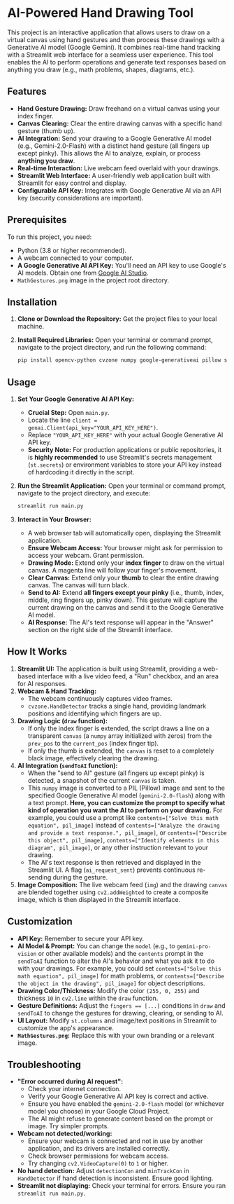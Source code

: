 # AI-Powered Hand Drawing Tool

This project is an interactive application that allows users to draw on a virtual canvas using hand gestures and then process these drawings with a Generative AI model (Google Gemini). It combines real-time hand tracking with a Streamlit web interface for a seamless user experience. This tool enables the AI to perform operations and generate text responses based on anything you draw (e.g., math problems, shapes, diagrams, etc.).

## Features

* **Hand Gesture Drawing:** Draw freehand on a virtual canvas using your index finger.
* **Canvas Clearing:** Clear the entire drawing canvas with a specific hand gesture (thumb up).
* **AI Integration:** Send your drawing to a Google Generative AI model (e.g., Gemini-2.0-Flash) with a distinct hand gesture (all fingers up except pinky). This allows the AI to analyze, explain, or process **anything you draw**.
* **Real-time Interaction:** Live webcam feed overlaid with your drawings.
* **Streamlit Web Interface:** A user-friendly web application built with Streamlit for easy control and display.
* **Configurable API Key:** Integrates with Google Generative AI via an API key (security considerations are important).

## Prerequisites

To run this project, you need:

* Python (3.8 or higher recommended).
* A webcam connected to your computer.
* **A Google Generative AI API Key:** You'll need an API key to use Google's AI models. Obtain one from [Google AI Studio](https://aistudio.google.com/app/apikey).
* `MathGestures.png` image in the project root directory.

## Installation

1.  **Clone or Download the Repository:**
    Get the project files to your local machine.

2.  **Install Required Libraries:**
    Open your terminal or command prompt, navigate to the project directory, and run the following command:
    ```bash
    pip install opencv-python cvzone numpy google-generativeai pillow streamlit
    ```

## Usage

1.  **Set Your Google Generative AI API Key:**
    * **Crucial Step:** Open `main.py`.
    * Locate the line `client = genai.Client(api_key="YOUR_API_KEY_HERE")`.
    * Replace `"YOUR_API_KEY_HERE"` with your actual Google Generative AI API key.
    * **Security Note:** For production applications or public repositories, it is **highly recommended** to use Streamlit's secrets management (`st.secrets`) or environment variables to store your API key instead of hardcoding it directly in the script.

2.  **Run the Streamlit Application:**
    Open your terminal or command prompt, navigate to the project directory, and execute:
    ```bash
    streamlit run main.py
    ```

3.  **Interact in Your Browser:**
    * A web browser tab will automatically open, displaying the Streamlit application.
    * **Ensure Webcam Access:** Your browser might ask for permission to access your webcam. Grant permission.
    * **Drawing Mode:** Extend only your **index finger** to draw on the virtual canvas. A magenta line will follow your finger's movement.
    * **Clear Canvas:** Extend only your **thumb** to clear the entire drawing canvas. The canvas will turn black.
    * **Send to AI:** Extend **all fingers except your pinky** (i.e., thumb, index, middle, ring fingers up, pinky down). This gesture will capture the current drawing on the canvas and send it to the Google Generative AI model.
    * **AI Response:** The AI's text response will appear in the "Answer" section on the right side of the Streamlit interface.

## How It Works

1.  **Streamlit UI:** The application is built using Streamlit, providing a web-based interface with a live video feed, a "Run" checkbox, and an area for AI responses.
2.  **Webcam & Hand Tracking:**
    * The webcam continuously captures video frames.
    * `cvzone.HandDetector` tracks a single hand, providing landmark positions and identifying which fingers are up.
3.  **Drawing Logic (`draw` function):**
    * If only the index finger is extended, the script draws a line on a transparent `canvas` (a `numpy` array initialized with zeros) from the `prev_pos` to the `current_pos` (index finger tip).
    * If only the thumb is extended, the `canvas` is reset to a completely black image, effectively clearing the drawing.
4.  **AI Integration (`sendToAI` function):**
    * When the "send to AI" gesture (all fingers up except pinky) is detected, a snapshot of the current `canvas` is taken.
    * This `numpy` image is converted to a PIL (Pillow) image and sent to the specified Google Generative AI model (`gemini-2.0-flash`) along with a text prompt. **Here, you can customize the prompt to specify what kind of operation you want the AI to perform on your drawing.** For example, you could use a prompt like `contents=["Solve this math equation", pil_image]` instead of `contents=["Analyze the drawing and provide a text response.", pil_image]`, or `contents=["Describe this object", pil_image]`, `contents=["Identify elements in this diagram", pil_image]`, or any other instruction relevant to your drawing.
    * The AI's text response is then retrieved and displayed in the Streamlit UI. A flag (`ai_request_sent`) prevents continuous re-sending during the gesture.
5.  **Image Composition:** The live webcam feed (`img`) and the drawing `canvas` are blended together using `cv2.addWeighted` to create a composite image, which is then displayed in the Streamlit interface.

## Customization

* **API Key:** Remember to secure your API key.
* **AI Model & Prompt:** You can change the `model` (e.g., to `gemini-pro-vision` or other available models) and the `contents` prompt in the `sendToAI` function to alter the AI's behavior and what you ask it to do with your drawings. For example, you could set `contents=["Solve this math equation", pil_image]` for math problems, or `contents=["Describe the object in the drawing", pil_image]` for object descriptions.
* **Drawing Color/Thickness:** Modify the color `(255, 0, 255)` and thickness `10` in `cv2.line` within the `draw` function.
* **Gesture Definitions:** Adjust the `fingers == [...]` conditions in `draw` and `sendToAI` to change the gestures for drawing, clearing, or sending to AI.
* **UI Layout:** Modify `st.columns` and image/text positions in Streamlit to customize the app's appearance.
* **`MathGestures.png`:** Replace this with your own branding or a relevant image.

## Troubleshooting

* **"Error occurred during AI request":**
    * Check your internet connection.
    * Verify your Google Generative AI API key is correct and active.
    * Ensure you have enabled the `gemini-2.0-flash` model (or whichever model you choose) in your Google Cloud Project.
    * The AI might refuse to generate content based on the prompt or image. Try simpler prompts.
* **Webcam not detected/working:**
    * Ensure your webcam is connected and not in use by another application, and its drivers are installed correctly.
    * Check browser permissions for webcam access.
    * Try changing `cv2.VideoCapture(0)` to `1` or higher.
* **No hand detection:** Adjust `detectionCon` and `minTrackCon` in `HandDetector` if hand detection is inconsistent. Ensure good lighting.
* **Streamlit not displaying:** Check your terminal for errors. Ensure you ran `streamlit run main.py`.
